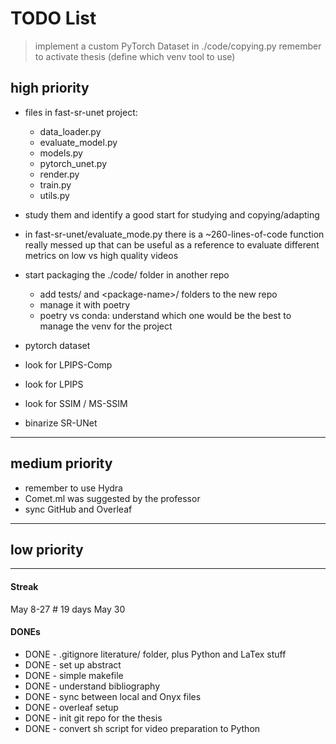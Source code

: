 TODO List
==========

> implement a custom PyTorch Dataset in ./code/copying.py
> remember to activate thesis (define which venv tool to use)

## high priority

- files in fast-sr-unet project:
    - data\_loader.py
    - evaluate\_model.py
    - models.py
    - pytorch\_unet.py
    - render.py
    - train.py
    - utils.py
- study them and identify a good start for studying and copying/adapting

- in fast-sr-unet/evaluate\_mode.py there is a ~260-lines-of-code function really messed up that can be useful as a reference to evaluate different metrics on low vs high quality videos
- start packaging the ./code/ folder in another repo
    - add tests/ and \<package-name\>/ folders to the new repo
    - manage it with poetry
    - poetry vs conda: understand which one would be the best to manage the venv for the project

- pytorch dataset

- look for LPIPS-Comp
- look for LPIPS
- look for SSIM / MS-SSIM

- binarize SR-UNet

---

## medium priority
- remember to use Hydra
- Comet.ml was suggested by the professor
- sync GitHub and Overleaf

---

## low priority

---
#### Streak
May 8-27  # 19 days
May 30

#### DONEs
- DONE - .gitignore literature/ folder, plus Python and LaTex stuff
- DONE - set up abstract
- DONE - simple makefile
- DONE - understand bibliography
- DONE - sync between local and Onyx files
- DONE - overleaf setup
- DONE - init git repo for the thesis
- DONE - convert sh script for video preparation to Python
